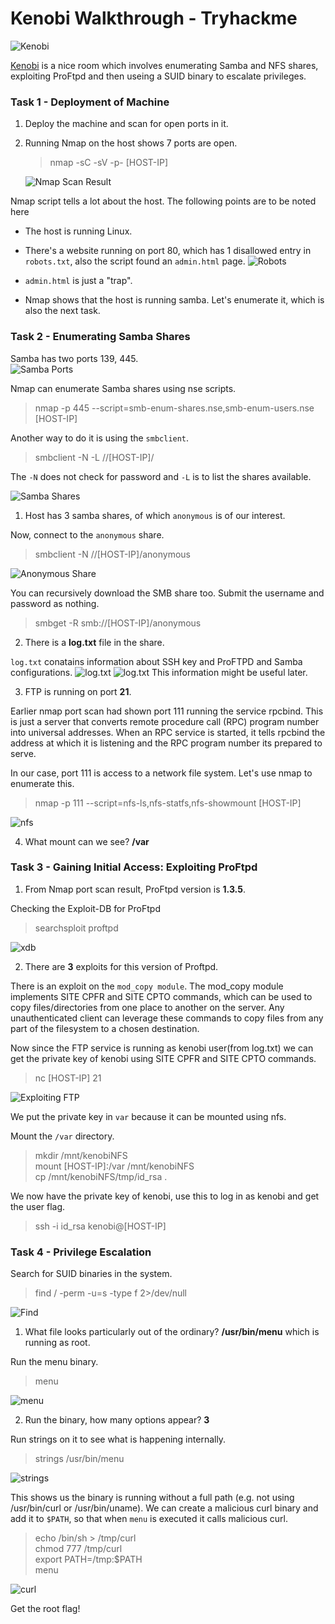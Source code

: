 # Kenobi Walkthrough - Tryhackme

![Kenobi](./logo.png "Kenobi")

[Kenobi](https://tryhackme.com/room/kenobi) is a nice room which involves enumerating Samba and NFS shares, exploiting ProFtpd and then useing a SUID binary to escalate privileges.


### Task 1 - Deployment of Machine
1. Deploy the machine and scan for open ports in it.
2. Running Nmap on the host shows 7 ports are open.
    > nmap -sC -sV -p- [HOST-IP] 
    
    ![Nmap Scan Result](./nmap-res.png "Nmap Scan Result")


Nmap script tells a lot about the host. The following points are to be noted here
- The host is running Linux.
- There's a website running on port 80, which has 1 disallowed entry in `robots.txt`, also the script found an `admin.html` page. 
![Robots](./robots.png "robots.txt screenshot")

- `admin.html` is just a "trap".
- Nmap shows that the host is running samba. Let's enumerate it, which is also the next task.

### Task 2 - Enumerating Samba Shares

Samba has two ports 139, 445. <br />
![Samba Ports](./samba.png "Samba Ports")

Nmap can enumerate Samba shares using nse scripts.
> nmap -p 445 --script=smb-enum-shares.nse,smb-enum-users.nse [HOST-IP]

Another way to do it is using the `smbclient`.
> smbclient -N -L //[HOST-IP]/

The `-N` does not check for password and `-L` is to list the shares available.

![Samba Shares](./samba_shares.png "Samba Shares")

1. Host has 3 samba shares, of which `anonymous` is of our interest.

Now, connect to the `anonymous` share.
> smbclient -N //[HOST-IP]/anonymous

![Anonymous Share](./anonymous.png "Anonymous Share")

You can recursively download the SMB share too. Submit the username and password as nothing.
> smbget -R smb://[HOST-IP]/anonymous

2. There is a **log.txt** file in the share.

`log.txt` conatains information about SSH key and ProFTPD and Samba configurations.
![log.txt](./log1.png "log.txt")
![log.txt](./log2.png "log.txt")
This information might be useful later.


3. FTP is running on port **21**.

Earlier nmap port scan had shown port 111 running the service rpcbind. This is just a server that converts remote procedure call (RPC) program number into universal addresses. When an RPC service is started, it tells rpcbind the address at which it is listening and the RPC program number its prepared to serve. 

In our case, port 111 is access to a network file system. Let's use nmap to enumerate this.
> nmap -p 111 --script=nfs-ls,nfs-statfs,nfs-showmount [HOST-IP]

![nfs](./nfs.png "Nmap script result")

4. What mount can we see? **/var**

### Task 3 - Gaining Initial Access: Exploiting ProFtpd

1. From Nmap port scan result, ProFtpd version is **1.3.5**.

Checking the Exploit-DB for ProFtpd
> searchsploit proftpd

![xdb](./xdb.png)

2. There are **3** exploits for this version of Proftpd.

There is an exploit on the `mod_copy module`. The mod_copy module implements SITE CPFR and SITE CPTO commands, which can be used to copy files/directories from one place to another on the server. Any unauthenticated client can leverage these commands to copy files from any part of the filesystem to a chosen destination.

Now since the FTP service is running as kenobi user(from log.txt) we can get the private key of kenobi using SITE CPFR and SITE CPTO commands.
> nc [HOST-IP] 21

![Exploiting FTP](./cpto.png)

We put the private key in `var` because it can be mounted using nfs.

Mount the `/var` directory.
> mkdir /mnt/kenobiNFS <br />
> mount [HOST-IP]:/var /mnt/kenobiNFS <br />
> cp /mnt/kenobiNFS/tmp/id_rsa .

We now have the private key of kenobi, use this to log in as kenobi and get the user flag.
> ssh -i id_rsa kenobi@[HOST-IP]


### Task 4 - Privilege Escalation

Search for SUID binaries in the system.
> find / -perm -u=s -type f 2>/dev/null

![Find](./find.png)

1. What file looks particularly out of the ordinary? **/usr/bin/menu** which is running as root.

Run the menu binary.
> menu

![menu](./menu.png)

2. Run the binary, how many options appear? **3**

Run strings on it to see what is happening internally.
> strings /usr/bin/menu

![strings](./strings.png)

This shows us the binary is running without a full path (e.g. not using /usr/bin/curl or /usr/bin/uname).
We can create a malicious curl binary and add it to `$PATH`, so that when `menu` is executed it calls malicious curl.
> echo /bin/sh > /tmp/curl <br />
> chmod 777 /tmp/curl <br />
> export PATH=/tmp:$PATH <br />
> menu

![curl](./curl.png)

Get the root flag!
